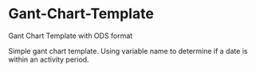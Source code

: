 # Gant-Chart-Template
Gant Chart Template with ODS format

Simple gant chart template. Using variable name to determine if a date is within an activity period. 

